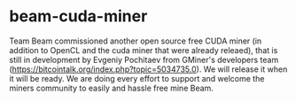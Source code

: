# beam-cuda-miner

Team Beam commissioned another open source free CUDA miner (in addition to OpenCL and the cuda miner that were already releaed), that is still in development by Evgeniy Pochitaev from GMiner's developers team (https://bitcointalk.org/index.php?topic=5034735.0). We will release it when it will be ready. We are doing every effort to support and welcome the miners community to easily and hassle free mine Beam.
